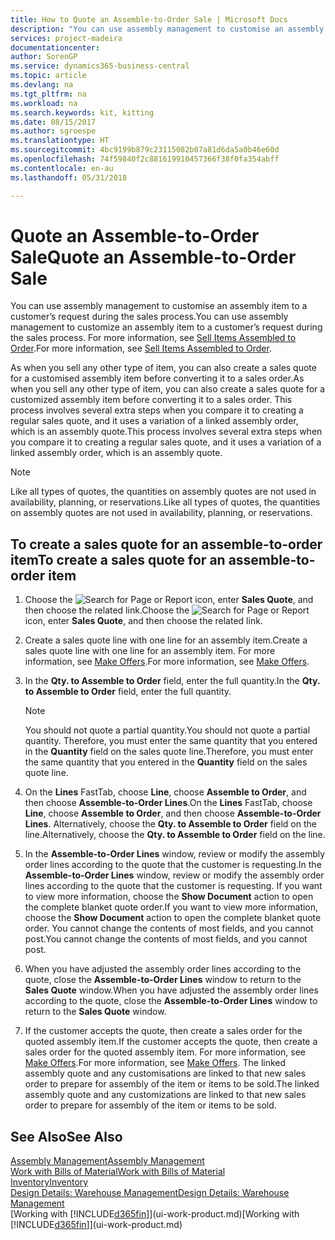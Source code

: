```yaml
---
title: How to Quote an Assemble-to-Order Sale | Microsoft Docs
description: "You can use assembly management to customise an assembly item to a customer’s request during the sales process."
services: project-madeira
documentationcenter: 
author: SorenGP
ms.service: dynamics365-business-central
ms.topic: article
ms.devlang: na
ms.tgt_pltfrm: na
ms.workload: na
ms.search.keywords: kit, kitting
ms.date: 08/15/2017
ms.author: sgroespe
ms.translationtype: HT
ms.sourcegitcommit: 4bc9199b879c23115082b07a81d6da5a0b46e60d
ms.openlocfilehash: 74f59840f2c881619910457366f38f0fa354abff
ms.contentlocale: en-au
ms.lasthandoff: 05/31/2018

---
```

# <a name="quote-an-assemble-to-order-sale"></a><span data-ttu-id="2db90-103">Quote an Assemble-to-Order Sale</span><span class="sxs-lookup"><span data-stu-id="2db90-103">Quote an Assemble-to-Order Sale</span></span>
<span data-ttu-id="2db90-104">You can use assembly management to customise an assembly item to a customer’s request during the sales process.</span><span class="sxs-lookup"><span data-stu-id="2db90-104">You can use assembly management to customize an assembly item to a customer’s request during the sales process.</span></span> <span data-ttu-id="2db90-105">For more information, see [Sell Items Assembled to Order](assembly-how-to-sell-items-assembled-to-order.md).</span><span class="sxs-lookup"><span data-stu-id="2db90-105">For more information, see [Sell Items Assembled to Order](assembly-how-to-sell-items-assembled-to-order.md).</span></span>  

<span data-ttu-id="2db90-106">As when you sell any other type of item, you can also create a sales quote for a customised assembly item before converting it to a sales order.</span><span class="sxs-lookup"><span data-stu-id="2db90-106">As when you sell any other type of item, you can also create a sales quote for a customized assembly item before converting it to a sales order.</span></span> <span data-ttu-id="2db90-107">This process involves several extra steps when you compare it to creating a regular sales quote, and it uses a variation of a linked assembly order, which is an assembly quote.</span><span class="sxs-lookup"><span data-stu-id="2db90-107">This process involves several extra steps when you compare it to creating a regular sales quote, and it uses a variation of a linked assembly order, which is an assembly quote.</span></span>

> [!NOTE]  
>  <span data-ttu-id="2db90-108">Like all types of quotes, the quantities on assembly quotes are not used in availability, planning, or reservations.</span><span class="sxs-lookup"><span data-stu-id="2db90-108">Like all types of quotes, the quantities on assembly quotes are not used in availability, planning, or reservations.</span></span>  

## <a name="to-create-a-sales-quote-for-an-assemble-to-order-item"></a><span data-ttu-id="2db90-109">To create a sales quote for an assemble-to-order item</span><span class="sxs-lookup"><span data-stu-id="2db90-109">To create a sales quote for an assemble-to-order item</span></span>  
1.  <span data-ttu-id="2db90-110">Choose the ![Search for Page or Report](media/ui-search/search_small.png "Search for Page or Report icon") icon, enter **Sales Quote**, and then choose the related link.</span><span class="sxs-lookup"><span data-stu-id="2db90-110">Choose the ![Search for Page or Report](media/ui-search/search_small.png "Search for Page or Report icon") icon, enter **Sales Quote**, and then choose the related link.</span></span>  
2.  <span data-ttu-id="2db90-111">Create a sales quote line with one line for an assembly item.</span><span class="sxs-lookup"><span data-stu-id="2db90-111">Create a sales quote line with one line for an assembly item.</span></span> <span data-ttu-id="2db90-112">For more information, see [Make Offers](sales-how-make-offers.md).</span><span class="sxs-lookup"><span data-stu-id="2db90-112">For more information, see [Make Offers](sales-how-make-offers.md).</span></span>  
3.  <span data-ttu-id="2db90-113">In the **Qty. to Assemble to Order** field, enter the full quantity.</span><span class="sxs-lookup"><span data-stu-id="2db90-113">In the **Qty. to Assemble to Order** field, enter the full quantity.</span></span>

    > [!NOTE]  
    >  <span data-ttu-id="2db90-114">You should not quote a partial quantity.</span><span class="sxs-lookup"><span data-stu-id="2db90-114">You should not quote a partial quantity.</span></span> <span data-ttu-id="2db90-115">Therefore, you must enter the same quantity that you entered in the **Quantity** field on the sales quote line.</span><span class="sxs-lookup"><span data-stu-id="2db90-115">Therefore, you must enter the same quantity that you entered in the **Quantity** field on the sales quote line.</span></span>  

4.  <span data-ttu-id="2db90-116">On the **Lines** FastTab, choose **Line**, choose **Assemble to Order**, and then choose **Assemble-to-Order Lines**.</span><span class="sxs-lookup"><span data-stu-id="2db90-116">On the **Lines** FastTab, choose **Line**, choose **Assemble to Order**, and then choose **Assemble-to-Order Lines**.</span></span> <span data-ttu-id="2db90-117">Alternatively, choose the **Qty. to Assemble to Order** field on the line.</span><span class="sxs-lookup"><span data-stu-id="2db90-117">Alternatively, choose the **Qty. to Assemble to Order** field on the line.</span></span>  
5.  <span data-ttu-id="2db90-118">In the **Assemble-to-Order Lines** window, review or modify the assembly order lines according to the quote that the customer is requesting.</span><span class="sxs-lookup"><span data-stu-id="2db90-118">In the **Assemble-to-Order Lines** window, review or modify the assembly order lines according to the quote that the customer is requesting.</span></span> <span data-ttu-id="2db90-119">If you want to view more information, choose the **Show Document** action to open the complete blanket quote order.</span><span class="sxs-lookup"><span data-stu-id="2db90-119">If you want to view more information, choose the **Show Document** action to open the complete blanket quote order.</span></span> <span data-ttu-id="2db90-120">You cannot change the contents of most fields, and you cannot post.</span><span class="sxs-lookup"><span data-stu-id="2db90-120">You cannot change the contents of most fields, and you cannot post.</span></span>  
6.  <span data-ttu-id="2db90-121">When you have adjusted the assembly order lines according to the quote, close the **Assemble-to-Order Lines** window to return to the **Sales Quote** window.</span><span class="sxs-lookup"><span data-stu-id="2db90-121">When you have adjusted the assembly order lines according to the quote, close the **Assemble-to-Order Lines** window to return to the **Sales Quote** window.</span></span>  
7.  <span data-ttu-id="2db90-122">If the customer accepts the quote, then create a sales order for the quoted assembly item.</span><span class="sxs-lookup"><span data-stu-id="2db90-122">If the customer accepts the quote, then create a sales order for the quoted assembly item.</span></span> <span data-ttu-id="2db90-123">For more information, see [Make Offers](sales-how-make-offers.md).</span><span class="sxs-lookup"><span data-stu-id="2db90-123">For more information, see [Make Offers](sales-how-make-offers.md).</span></span> <span data-ttu-id="2db90-124">The linked assembly quote and any customisations are linked to that new sales order to prepare for assembly of the item or items to be sold.</span><span class="sxs-lookup"><span data-stu-id="2db90-124">The linked assembly quote and any customizations are linked to that new sales order to prepare for assembly of the item or items to be sold.</span></span>  

## <a name="see-also"></a><span data-ttu-id="2db90-125">See Also</span><span class="sxs-lookup"><span data-stu-id="2db90-125">See Also</span></span>  
[<span data-ttu-id="2db90-126">Assembly Management</span><span class="sxs-lookup"><span data-stu-id="2db90-126">Assembly Management</span></span>](assembly-assemble-items.md)  
[<span data-ttu-id="2db90-127">Work with Bills of Material</span><span class="sxs-lookup"><span data-stu-id="2db90-127">Work with Bills of Material</span></span>](inventory-how-work-BOMs.md)  
[<span data-ttu-id="2db90-128">Inventory</span><span class="sxs-lookup"><span data-stu-id="2db90-128">Inventory</span></span>](inventory-manage-inventory.md)  
[<span data-ttu-id="2db90-129">Design Details: Warehouse Management</span><span class="sxs-lookup"><span data-stu-id="2db90-129">Design Details: Warehouse Management</span></span>](design-details-warehouse-management.md)  
<span data-ttu-id="2db90-130">[Working with [!INCLUDE[d365fin](includes/d365fin_md.md)]](ui-work-product.md)</span><span class="sxs-lookup"><span data-stu-id="2db90-130">[Working with [!INCLUDE[d365fin](includes/d365fin_md.md)]](ui-work-product.md)</span></span>


